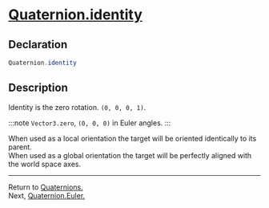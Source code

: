 # [Quaternion.identity](https://docs.unity3d.com/ScriptReference/Quaternion-identity.html)
## Declaration
```csharp
Quaternion.identity
```

## Description
Identity is the zero rotation. `(0, 0, 0, 1)`.

:::note
`Vector3.zero`, `(0, 0, 0)` in Euler angles.
:::  

When used as a local orientation the target will be oriented identically to its parent.  
When used as a global orientation the target will be perfectly aligned with the world space axes.

---
Return to [Quaternions.](../Quaternions.md)  
Next, [Quaternion.Euler.](Euler.md)
